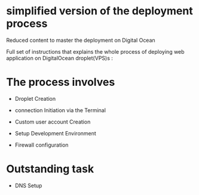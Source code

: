 # simplified version of the deployment process

Reduced content to master the deployment on Digital Ocean


Full set of instructions that explains the whole process of deploying web application on DigitalOcean droplet(VPS)s :

# The process involves

* Droplet Creation

* connection Initiation via the Terminal

* Custom user account Creation

* Setup Development Environment

* Firewall configuration


# Outstanding task

* DNS Setup
